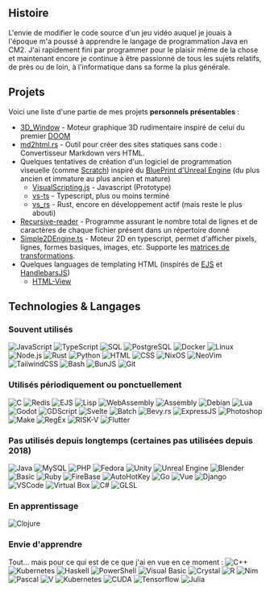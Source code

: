 ## Histoire
L'envie de modifier le code source d'un jeu vidéo auquel je jouais à l'époque m'a poussé à apprendre le langage de programmation Java en CM2. J'ai rapidement fini par programmer pour le plaisir même de la chose et maintenant encore je continue à être passionné de tous les sujets relatifs, de près ou de loin, à l'informatique dans sa forme la plus générale.

## Projets
Voici une liste d'une partie de mes projets **personnels présentables** :
- [3D_Window](https://github.com/RaphaelNJ/3D_Window) - Moteur graphique 3D rudimentaire inspiré de celui du premier [DOOM](https://en.wikipedia.org/wiki/Doom_(1993_video_game))
- [md2html.rs](https://github.com/RaphaelNJ/md2html.rs) - Outil pour créer des sites statiques sans code : Convertisseur Markdown vers HTML.
- Quelques tentatives de création d'un logiciel de programmation viseuelle (comme [Scratch](https://scratch.mit.edu/)) inspiré du [BluePrint d'Unreal Engine](https://docs.unrealengine.com/4.27/en-US/ProgrammingAndScripting/Blueprints/GettingStarted/) (du plus ancien et immature au plus ancien et mature)
  - [VisualScripting.js](https://github.com/RaphaelNJ/VisualScripting.js) - Javascript (Prototype)
  - [vs-ts](https://github.com/RaphaelNJ/vs-ts) - Typescript, plus ou moins terminé
  - [vs_rs](https://github.com/RaphaelNJ/vs_rs) - Rust, encore en développement actif (mais reste le plus abouti)
- [Recursive-reader](https://github.com/RaphaelNJ/Recursive-reader) - Programme assurant le nombre total de lignes et de caractères de chaque fichier présent dans un répertoire donné
- [Simple2DEngine.ts](https://github.com/RaphaelNJ/Simple2DEngine.ts) - Moteur 2D en typescript, permet d'afficher pixels, lignes, formes basiques, images, etc. Supporte les [matrices de transformations](https://en.wikipedia.org/wiki/Transformation_matrix).
- Quelques languages de templating HTML (inspirés de [EJS](https://ejs.co/) et [HandlebarsJS](https://handlebarsjs.com/))
  - [HTML-View](https://github.com/RaphaelNJ/HTML-View)
## Technologies & Langages

### Souvent utilisés
![JavaScript](https://img.shields.io/badge/-JavaScript-000?&logo=JavaScript)
![TypeScript](https://img.shields.io/badge/-TypeScript-000?&logo=TypeScript)
![SQL](https://img.shields.io/badge/-SQL-000?&logo=MySQL)
![PostgreSQL](https://img.shields.io/badge/-PostgreSQL-000?&logo=PostgreSQL)
![Docker](https://img.shields.io/badge/-Docker-000?&logo=Docker)
![Linux](https://img.shields.io/badge/-Linux-000?&logo=Linux)
![Node.js](https://img.shields.io/badge/-Node.js-000?&logo=node.js)
![Rust](https://img.shields.io/badge/-Rust-000?&logo=Rust)
![Python](https://img.shields.io/badge/-Python-000?&logo=Python)
![HTML](https://img.shields.io/badge/-HTML-000?&logo=html5)
![CSS](https://img.shields.io/badge/-CSS-000?&logo=css3)
![NixOS](https://img.shields.io/badge/-NixOS-000?&logo=NixOS)
![NeoVim](https://img.shields.io/badge/-NeoVim-000?&logo=NeoVim)
![TailwindCSS](https://img.shields.io/badge/-TailwindCSS-000?&logo=TailwindCSS)
![Bash](https://img.shields.io/badge/-Bash-000?&logo=gnubash)
![BunJS](https://img.shields.io/badge/-BunJS-000?&logo=bun)
![Git](https://img.shields.io/badge/-Git-000?&logo=Git)

### Utilisés périodiquement ou ponctuellement
![C](https://img.shields.io/badge/-C-000?&logo=C)
![Redis](https://img.shields.io/badge/-Redis-000?&logo=Redis)
![EJS](https://img.shields.io/badge/-EJS-000?&logo=EJS)
![Lisp](https://img.shields.io/badge/-Lisp-000?&logo=Lisp)
![WebAssembly](https://img.shields.io/badge/-WebAssembly-000?&logo=webassembly)
![Assembly](https://img.shields.io/badge/-Assembly-000?&logo=pastebin)
![Debian](https://img.shields.io/badge/-Debian-000?&logo=Debian)
![Lua](https://img.shields.io/badge/-Lua-000?&logo=Lua)
![Godot](https://img.shields.io/badge/-Godot-000?&logo=godotengine)
![GDScript](https://img.shields.io/badge/-GDScript-000?&logo=GDScript)
![Svelte](https://img.shields.io/badge/-Svelte-000?&logo=svelte)
![Batch](https://img.shields.io/badge/-Batch-000?&logo=gnubash)
![Bevy.rs](https://img.shields.io/badge/-Bevy.rs-000?&logo=bevy)
![ExpressJS](https://img.shields.io/badge/-ExpressJS-000?&logo=express)
![Photoshop](https://img.shields.io/badge/-Photoshop-000?&logo=adobephotoshop)
![Make](https://img.shields.io/badge/-Make-000?&logo=Make)
![RegEx](https://img.shields.io/badge/-RegEx-000?&logo=RegEx)
![RISK-V](https://img.shields.io/badge/-RISK--V-000?&logo=riscv)
![Flutter](https://img.shields.io/badge/-Flutter-000?&logo=Flutter)

### Pas utilisés depuis longtemps (certaines pas utilisées depuis 2018)
![Java](https://img.shields.io/badge/-Java-000?&logo=Java&logoColor=007396)
![MySQL](https://img.shields.io/badge/-MySQL-000?&logo=MySQL)
![PHP](https://img.shields.io/badge/-PHP-000?&logo=PHP)
![Fedora](https://img.shields.io/badge/-Fedora-000?&logo=Fedora)
![Unity](https://img.shields.io/badge/-Unity-000?&logo=Unity)
![Unreal Engine](https://img.shields.io/badge/-Unreal_Engine-000?&logo=unrealengine)
![Blender](https://img.shields.io/badge/-Blender-000?&logo=Blender)
![Basic](https://img.shields.io/badge/-Basic-000?&logo=Basic)
![Ruby](https://img.shields.io/badge/-Ruby-000?&logo=Ruby)
![FireBase](https://img.shields.io/badge/-FireBase-000?&logo=FireBase)
![AutoHotKey](https://img.shields.io/badge/-AutoHotKey-000?&logo=AutoHotKey)
![Go](https://img.shields.io/badge/-Go-000?&logo=Go)
![Vue](https://img.shields.io/badge/-Vue-000?&logo=vuedotjs)
![Django](https://img.shields.io/badge/-Django-000?&logo=Django)
![VSCode](https://img.shields.io/badge/-VSCode-000?&logo=visualstudiocode)
![Virtual Box](https://img.shields.io/badge/-Virtual_Box-000?&logo=virtualbox)
![C#](https://img.shields.io/badge/-C%23-000?&logo=csharp)
![GLSL](https://img.shields.io/badge/-GLSL-000?&logo=GLSL)

### En apprentissage
![Clojure](https://img.shields.io/badge/-Clojure-000?&logo=Clojure)

### Envie d'apprendre
Tout... mais pour ce qui est de ce que j'ai en vue en ce moment :
![C++](https://img.shields.io/badge/-C++-000?&logo=c%2b%2b&logoColor=00599C)
![Kubernetes](https://img.shields.io/badge/-Kubernetes-000?&logo=Kubernetes)
![Haskell](https://img.shields.io/badge/-Haskell-000?&logo=Haskell)
![PowerShell](https://img.shields.io/badge/-PowerShell-000?&logo=PowerShell)
![Visual Basic](https://img.shields.io/badge/-Visual_Basic-000?&logo=visualbasic)
![Crystal](https://img.shields.io/badge/-Crystal-000?&logo=crystal)
![R](https://img.shields.io/badge/-R-000?&logo=R)
![Nim](https://img.shields.io/badge/-Nim-000?&logo=Nim)
![Pascal](https://img.shields.io/badge/-Pascal-000?&logo=Pascal)
![V](https://img.shields.io/badge/-V-000?&logo=V)
![Kubernetes](https://img.shields.io/badge/-Kubernetes-000?&logo=Kubernetes)
![CUDA](https://img.shields.io/badge/-CUDA-000?&logo=CUDA)
![Tensorflow](https://img.shields.io/badge/-Tensorflow-000?&logo=Tensorflow)
![Julia](https://img.shields.io/badge/-Julia-000?&logo=Julia)
